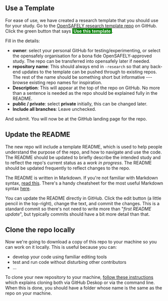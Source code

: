## Use a Template

For ease of use, we have created a research template that you should use for your study. 
Go to the [OpenSAFELY research template repo](https://github.com/opensafely/research-template) on GitHub. 
Click the green button that says <span style="background-color: green; color: white">&nbsp;**Use this template**&nbsp;</span>. 

Fill in the details:

- **owner**: select your personal GitHub for testing/experimenting, or select the opensafely organisation for a bona fide OpenSAFELY-approved study. The repo can be transferred into opensafely later if needed.
- **repository name**: This should always end in `-research` so that any back-end updates to the template can be pushed through to existing repos. The rest of the name should be something short but informative --- browse existing repo names for inspiration.
- **Description**: This will appear at the top of the repo on GitHub. No more than a sentence is needed as the repo should be explained fully in the README.
- **public / private**: select **private** initially, this can be changed later.
- **Include all branches**: Leave unchecked.

And submit. You will now be at the GitHub landing page for the repo.

## Update the README
The new repo will include a template README, which is used to help people understand the purpose of the repo, and how to navigate and use the code. The README should be updated to briefly describe the intended study and to reflect the repo's current status as a _work in progress_. The README should be updated frequently to reflect changes to the repo.

The README is written in Markdown. If you're not familiar with Markdown syntax, [read this](https://help.github.com/en/github/writing-on-github/about-writing-and-formatting-on-github). There's a handy cheatsheet for the most useful Markdown syntax [here](https://github.com/adam-p/markdown-here/wiki/Markdown-Cheatsheet).

You can update the README directly in GitHub. Click the edit button (a little pencil in the top-right), change the text, and commit the changes. This is a standard commit so there's not need to write more than "_first README update_", but typically commits should have a bit more detail than that.

## Clone the repo locally
Now we're going to download a copy of this repo to your machine so you can work on it locally. This is useful because you can:
* develop your code using familiar editing tools
* test and run code without disturbing other contributors
* ...

To clone your new repository to your machine, [follow these instructions](https://help.github.com/en/github/creating-cloning-and-archiving-repositories/cloning-a-repository) which explains cloning both via GitHub Deskop or via the command line. When this is done, you should have a folder whose name is the same as the repo on your machine.
